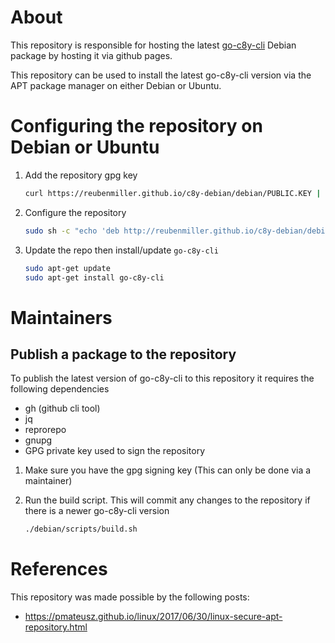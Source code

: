 
# About

This repository is responsible for hosting the latest [go-c8y-cli](https://goc8ycli.netlify.app/) Debian package by hosting it via github pages.

This repository can be used to install the latest go-c8y-cli version via the APT package manager on either Debian or Ubuntu.

# Configuring the repository on Debian or Ubuntu

1. Add the repository gpg key

    ```bash
    curl https://reubenmiller.github.io/c8y-debian/debian/PUBLIC.KEY | sudo apt-key add -
    ```

2. Configure the repository

    ```bash
    sudo sh -c "echo 'deb http://reubenmiller.github.io/c8y-debian/debian stable main' >> /etc/apt/sources.list"
    ```

3. Update the repo then install/update `go-c8y-cli`

    ```bash
    sudo apt-get update
    sudo apt-get install go-c8y-cli
    ```

# Maintainers

## Publish a package to the repository

To publish the latest version of go-c8y-cli to this repository it requires the following dependencies

* gh (github cli tool)
* jq
* reprorepo
* gnupg
* GPG private key used to sign the repository

1. Make sure you have the gpg signing key (This can only be done via a maintainer)

2. Run the build script. This will commit any changes to the repository if there is a newer go-c8y-cli version

    ```bash
    ./debian/scripts/build.sh
    ```

# References

This repository was made possible by the following posts:

* https://pmateusz.github.io/linux/2017/06/30/linux-secure-apt-repository.html
